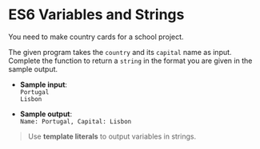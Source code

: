 # ES6 Variables and Strings

You need to make country cards for a school project.

The given program takes the `country` and its `capital` name as input. Complete the function to return a `string` in the format you are given in the sample output.

- **Sample input**:  
`Portugal`  
`Lisbon`  

- **Sample output**:  
`Name: Portugal, Capital: Lisbon`

>Use **template literals** to output variables in strings.